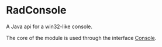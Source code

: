 RadConsole
==========

A Java api for a win32-like console.

The core of the module is used through the interface [Console](src/au/radsoft/console/Console.java).

